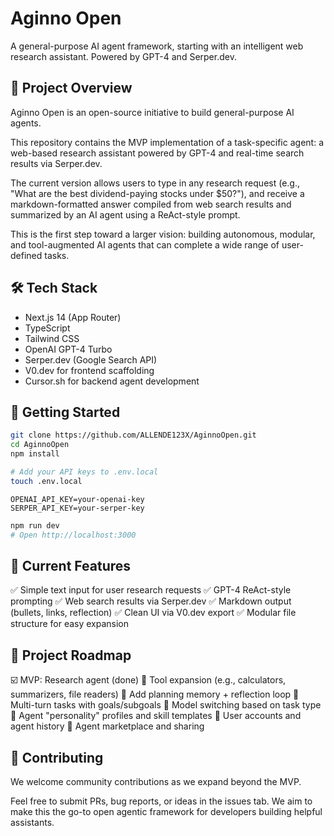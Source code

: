 # Aginno Open

A general-purpose AI agent framework, starting with an intelligent web research assistant. Powered by GPT-4 and Serper.dev.

## 🧠 Project Overview

Aginno Open is an open-source initiative to build general-purpose AI agents.

This repository contains the MVP implementation of a task-specific agent: a web-based research assistant powered by GPT-4 and real-time search results via Serper.dev.

The current version allows users to type in any research request (e.g., "What are the best dividend-paying stocks under $50?"), and receive a markdown-formatted answer compiled from web search results and summarized by an AI agent using a ReAct-style prompt.

This is the first step toward a larger vision: building autonomous, modular, and tool-augmented AI agents that can complete a wide range of user-defined tasks.

## 🛠️ Tech Stack

- Next.js 14 (App Router)
- TypeScript
- Tailwind CSS
- OpenAI GPT-4 Turbo
- Serper.dev (Google Search API)
- V0.dev for frontend scaffolding
- Cursor.sh for backend agent development

## 🚀 Getting Started

```bash
git clone https://github.com/ALLENDE123X/AginnoOpen.git
cd AginnoOpen
npm install

# Add your API keys to .env.local
touch .env.local
```

```env
OPENAI_API_KEY=your-openai-key
SERPER_API_KEY=your-serper-key
```

```bash
npm run dev
# Open http://localhost:3000
```

## 🧪 Current Features

✅ Simple text input for user research requests
✅ GPT-4 ReAct-style prompting
✅ Web search results via Serper.dev
✅ Markdown output (bullets, links, reflection)
✅ Clean UI via V0.dev export
✅ Modular file structure for easy expansion

## 🧭 Project Roadmap

☑️ MVP: Research agent (done)
🔄 Tool expansion (e.g., calculators, summarizers, file readers)
🔄 Add planning memory + reflection loop
🔄 Multi-turn tasks with goals/subgoals
🔄 Model switching based on task type
🔄 Agent "personality" profiles and skill templates
🔄 User accounts and agent history
🔄 Agent marketplace and sharing

## 🤝 Contributing

We welcome community contributions as we expand beyond the MVP.

Feel free to submit PRs, bug reports, or ideas in the issues tab. We aim to make this the go-to open agentic framework for developers building helpful assistants. 